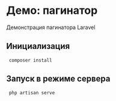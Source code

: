# Демо: пагинатор

Демонстрация пагинатора Laravel

## Инициализация
```
 composer install
```

## Запуск  в режиме сервера

```
 php artisan serve
```
